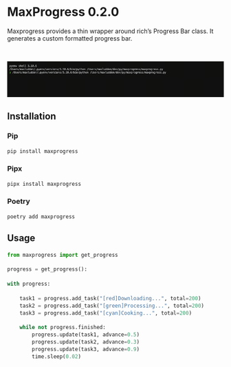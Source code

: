 # MaxProgress 0.2.0

Maxprogress provides a thin wrapper around rich’s Progress Bar class. It generates a custom formatted progress bar.

<br />

![maxprogress](maxprogress.gif)

## Installation

### Pip

```bash
pip install maxprogress
```

### Pipx

```bash
pipx install maxprogress
```

### Poetry

```bash
poetry add maxprogress
```

## Usage

```python
from maxprogress import get_progress

progress = get_progress():

with progress:

    task1 = progress.add_task("[red]Downloading...", total=200)
    task2 = progress.add_task("[green]Processing...", total=200)
    task3 = progress.add_task("[cyan]Cooking...", total=200)

    while not progress.finished:
        progress.update(task1, advance=0.5)
        progress.update(task2, advance=0.3)
        progress.update(task3, advance=0.9)
        time.sleep(0.02)

```
